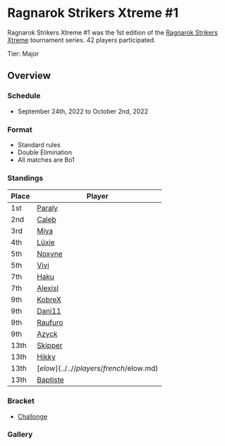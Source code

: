# Ragnarok Strikers Xtreme #1

Ragnarok Strikers Xtreme #1 was the 1st edition of the [Ragnarok Strikers Xtreme](ragnaxmain.md) tournament series.
42 players participated.

Tier: Major

## Overview

### Schedule
- September 24th, 2022 to October 2nd, 2022

### Format
- Standard rules
- Double Elimination
- All matches are Bo1

### Standings

|Place|Player|
|-|-|
|1st|[Paraly](../..//players/japanese/paraly.md)|
|2nd|[Caleb](../..//players/bulgarian/caleb.md)|
|3rd|[Miya](../..//players/japanese/miya.md)|
|4th|[Lûxie](../..//players/belgian/luxie.md)|
|5th|[Noxyne](../..//players/french/noxyne.md)|
|5th|[Vivi](../..//players/french/vivi.md)|
|7th|[Haku](../..//players/german/haku.md)|
|7th|[Alexisl](../..//players/french/alexisl.md)|
|9th|[KobreX](../..//players/polish/kobr3x.md)|
|9th|[Dani11](../..//players/colombian/dani11.md)|
|9th|[Raufuro](../..//players/japanese/raufuro.md)|
|9th|[Azyck](../..//players/french/azyck.md)|
|13th|[Skipper](../..//players/austrian/skipper.md)|
|13th|[Hikky](../..//players/brazilian/hikky.md)|
|13th|[$elow](../..//players/french/$elow.md)|
|13th|[Baptiste](../..//players/french/baptiste.md)|

### Bracket
- [Challonge](https://challonge.com/azrwmhse)

### Gallery
